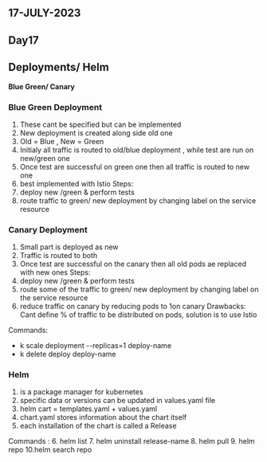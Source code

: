 ## 17-JULY-2023

## Day17

## Deployments/ Helm
**Blue Green/ Canary** 

### Blue Green Deployment
1. These cant be specified but can be implemented
2. New deployment is created along side old one
3. Old = Blue , New = Green
4. Initialy all traffic is routed to old/blue deployment , while test are run on new/green one
5. Once test are successful on green one then all traffic is routed to new one
6. best implemented with Istio
Steps:
7. deploy new /green & perform tests
8. route traffic to green/ new deployment by changing label on the service resource


### Canary Deployment
1. Small part is deployed as new 
2. Traffic is routed to both
3. Once test are successful on the canary then all old pods ae replaced with new ones 
Steps:
4. deploy new /green & perform tests
5. route some of the  traffic to green/ new deployment by changing label on the service resource
6. reduce traffic on canary by reducing pods to 1on canary
Drawbacks:
Cant define % of traffic to be distributed on pods, solution is to use Istio

Commands: 
- k scale deployment --replicas=1 deploy-name
- k delete deploy deploy-name

### Helm

1. is a package manager for kubernetes
2. specific data or versions can be updated in values.yaml file
3. helm cart = templates.yaml + values.yaml
4. chart.yaml stores information about the chart itself
5. each installation of the chart is called a Release

Commands :
6. helm list
7. helm uninstall release-name
8. helm pull
9. helm repo
10.helm search repo
 
